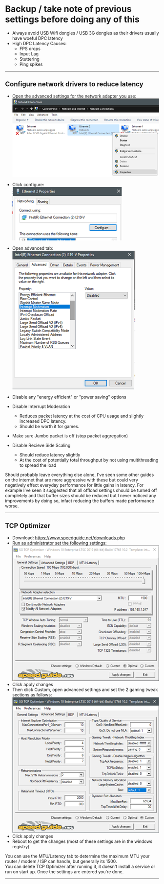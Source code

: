 # Backup / take note of previous settings before doing any of this  
- Always avoid USB Wifi dongles / USB 3G dongles as their drivers usually have woeful DPC latency 
- High DPC Latency Causes:  
    - FPS drops  
    - Input Lag  
    - Stuttering  
    - Ping spikes  

----

## Configure network drivers to reduce latency  
- Open the advanced settings for the network adapter you use:  
  ![network-adapter-1](./images/network-adapters-1.png)  
- Click configure:  
  ![network-adapter-2](./images/network-adapters-2.png)  
- Open advanced tab:  
  ![network-adapter-3](./images/network-adapters-3.png)  

- Disable any "energy efficient" or "power saving" options  
- Disable Interrupt Moderation  
  - Reduces packet latency at the cost of CPU usage and slightly increased DPC latency.  
  - Should be worth it for games.  
- Make sure Jumbo packet is off (stop packet aggregation)  
- Disable Recieve Side Scaling  
  - Should reduce latency slightly  
  - At the cost of potentially total throughput by not using multithreading to spread the load  


Should probably leave everything else alone, I've seen some other guides on the internet that are more aggressive with these but could very negatively effect everyday performance for little gains in latency. For example I've seen it suggested that all offload settings should be turned off completely and that buffer sizes should be reduced but I never noticed any improvements by doing so, infact reducing the buffers made performance worse.  

----

## TCP Optimizer  
- Download: https://www.speedguide.net/downloads.php  
- Run as administrator set the following settings:  
  ![tcp-optimizer-1](./images/tcp-optimizer-1.png)  
- Click apply changes  
- Then click Custom, open advanced settings and set the 2 gaming tweak sections as follows:  
  ![tcp-optimizer-2](./images/tcp-optimizer-2.png)  
- Click apply changes  
- Reboot to get the changes (most of these settings are in the windows registry)  

You can use the MTU/Latency tab to determine the maximum MTU your router / modem / ISP can handle, but generally its 1500.  
You can delete TCP Optimizer after running it, it doesn't install a service or run on start up. Once the settings are entered you're done.

----